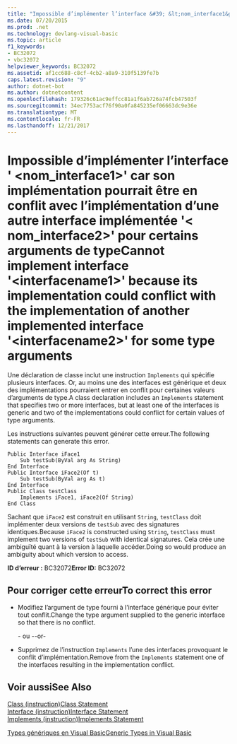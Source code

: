 ```yaml
---
title: "Impossible d’implémenter l’interface &#39; &lt;nom_interface1&gt;&#39; car son implémentation pourrait être en conflit avec l’implémentation d’une autre interface implémentée &#39;&lt; nom_interface2&gt;&#39; pour certains arguments de type"
ms.date: 07/20/2015
ms.prod: .net
ms.technology: devlang-visual-basic
ms.topic: article
f1_keywords:
- BC32072
- vbc32072
helpviewer_keywords: BC32072
ms.assetid: af1cc688-c8cf-4cb2-a8a9-310f5139fe7b
caps.latest.revision: "9"
author: dotnet-bot
ms.author: dotnetcontent
ms.openlocfilehash: 179326c61ac9effcc81a1f6ab726a74fcb47503f
ms.sourcegitcommit: 34ec7753acf76f90a0fa845235ef06663dc9e36e
ms.translationtype: MT
ms.contentlocale: fr-FR
ms.lasthandoff: 12/21/2017
---
```

# <a name="cannot-implement-interface-39ltinterfacename1gt39-because-its-implementation-could-conflict-with-the-implementation-of-another-implemented-interface-39ltinterfacename2gt39-for-some-type-arguments"></a><span data-ttu-id="a75ba-102">Impossible d’implémenter l’interface &#39; &lt;nom_interface1&gt;&#39; car son implémentation pourrait être en conflit avec l’implémentation d’une autre interface implémentée &#39;&lt; nom_interface2&gt;&#39; pour certains arguments de type</span><span class="sxs-lookup"><span data-stu-id="a75ba-102">Cannot implement interface &#39;&lt;interfacename1&gt;&#39; because its implementation could conflict with the implementation of another implemented interface &#39;&lt;interfacename2&gt;&#39; for some type arguments</span></span>
<span data-ttu-id="a75ba-103">Une déclaration de classe inclut une instruction `Implements` qui spécifie plusieurs interfaces. Or, au moins une des interfaces est générique et deux des implémentations pourraient entrer en conflit pour certaines valeurs d’arguments de type.</span><span class="sxs-lookup"><span data-stu-id="a75ba-103">A class declaration includes an `Implements` statement that specifies two or more interfaces, but at least one of the interfaces is generic and two of the implementations could conflict for certain values of type arguments.</span></span>  
  
 <span data-ttu-id="a75ba-104">Les instructions suivantes peuvent générer cette erreur.</span><span class="sxs-lookup"><span data-stu-id="a75ba-104">The following statements can generate this error.</span></span>  
  
```  
Public Interface iFace1  
    Sub testSub(ByVal arg As String)  
End Interface  
Public Interface iFace2(Of t)  
    Sub testSub(ByVal arg As t)  
End Interface  
Public Class testClass  
    Implements iFace1, iFace2(Of String)  
End Class  
```  
  
 <span data-ttu-id="a75ba-105">Sachant que `iFace2` est construit en utilisant `String`, `testClass` doit implémenter deux versions de `testSub` avec des signatures identiques.</span><span class="sxs-lookup"><span data-stu-id="a75ba-105">Because `iFace2` is constructed using `String`, `testClass` must implement two versions of `testSub` with identical signatures.</span></span> <span data-ttu-id="a75ba-106">Cela crée une ambiguïté quant à la version à laquelle accéder.</span><span class="sxs-lookup"><span data-stu-id="a75ba-106">Doing so would produce an ambiguity about which version to access.</span></span>  
  
 <span data-ttu-id="a75ba-107">**ID d’erreur :** BC32072</span><span class="sxs-lookup"><span data-stu-id="a75ba-107">**Error ID:** BC32072</span></span>  
  
## <a name="to-correct-this-error"></a><span data-ttu-id="a75ba-108">Pour corriger cette erreur</span><span class="sxs-lookup"><span data-stu-id="a75ba-108">To correct this error</span></span>  
  
-   <span data-ttu-id="a75ba-109">Modifiez l’argument de type fourni à l’interface générique pour éviter tout conflit.</span><span class="sxs-lookup"><span data-stu-id="a75ba-109">Change the type argument supplied to the generic interface so that there is no conflict.</span></span>  
  
     <span data-ttu-id="a75ba-110">- ou -</span><span class="sxs-lookup"><span data-stu-id="a75ba-110">-or-</span></span>  
  
-   <span data-ttu-id="a75ba-111">Supprimez de l’instruction `Implements` l’une des interfaces provoquant le conflit d’implémentation.</span><span class="sxs-lookup"><span data-stu-id="a75ba-111">Remove from the `Implements` statement one of the interfaces resulting in the implementation conflict.</span></span>  
  
## <a name="see-also"></a><span data-ttu-id="a75ba-112">Voir aussi</span><span class="sxs-lookup"><span data-stu-id="a75ba-112">See Also</span></span>  
 [<span data-ttu-id="a75ba-113">Class (instruction)</span><span class="sxs-lookup"><span data-stu-id="a75ba-113">Class Statement</span></span>](../../visual-basic/language-reference/statements/class-statement.md)  
 [<span data-ttu-id="a75ba-114">Interface (instruction)</span><span class="sxs-lookup"><span data-stu-id="a75ba-114">Interface Statement</span></span>](../../visual-basic/language-reference/statements/interface-statement.md)  
 [<span data-ttu-id="a75ba-115">Implements (instruction)</span><span class="sxs-lookup"><span data-stu-id="a75ba-115">Implements Statement</span></span>](../../visual-basic/language-reference/statements/implements-statement.md)  
   
 [<span data-ttu-id="a75ba-116">Types génériques en Visual Basic</span><span class="sxs-lookup"><span data-stu-id="a75ba-116">Generic Types in Visual Basic</span></span>](../../visual-basic/programming-guide/language-features/data-types/generic-types.md)
